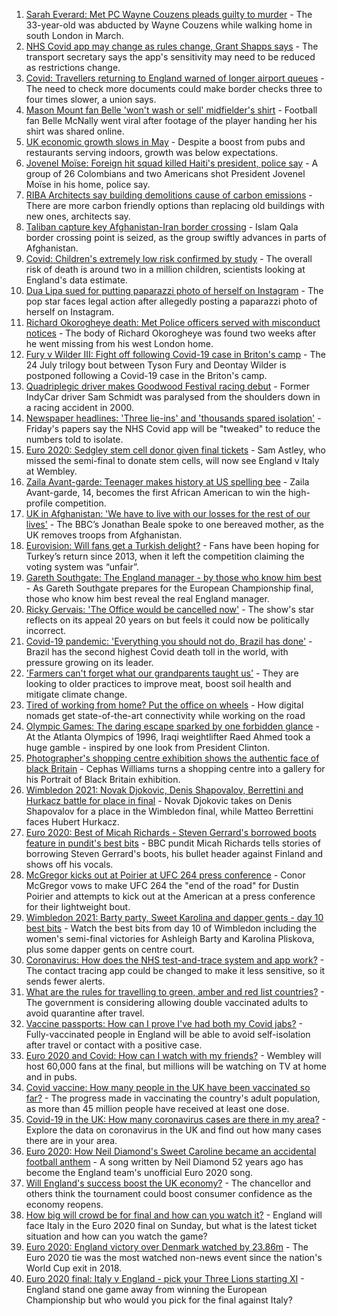 1. [Sarah Everard: Met PC Wayne Couzens pleads guilty to murder](https://www.bbc.co.uk/news/uk-england-london-57774597) - The 33-year-old was abducted by Wayne Couzens while walking home in south London in March.
2. [NHS Covid app may change as rules change, Grant Shapps says](https://www.bbc.co.uk/news/uk-57772515) - The transport secretary says the app's sensitivity may need to be reduced as restrictions change.
3. [Covid: Travellers returning to England warned of longer airport queues](https://www.bbc.co.uk/news/uk-politics-57775800) - The need to check more documents could make border checks three to four times slower, a union says.
4. [Mason Mount fan Belle 'won't wash or sell' midfielder's shirt](https://www.bbc.co.uk/news/uk-england-london-57774591) - Football fan Belle McNally went viral after footage of the player handing her his shirt was shared online.
5. [UK economic growth slows in May](https://www.bbc.co.uk/news/business-57769712) - Despite a boost from pubs and restaurants serving indoors, growth was below expectations.
6. [Jovenel Moïse: Foreign hit squad killed Haiti's president, police say](https://www.bbc.co.uk/news/world-latin-america-57766749) - A group of 26 Colombians and two Americans shot President Jovenel Moïse in his home, police say.
7. [RIBA Architects say building demolitions cause of carbon emissions](https://www.bbc.co.uk/news/uk-57756991) - There are more carbon friendly options than replacing old buildings with new ones, architects say.
8. [Taliban capture key Afghanistan-Iran border crossing](https://www.bbc.co.uk/news/world-asia-57773120) - Islam Qala border crossing point is seized, as the group swiftly advances in parts of Afghanistan.
9. [Covid: Children's extremely low risk confirmed by study](https://www.bbc.co.uk/news/health-57766717) - The overall risk of death is around two in a million children, scientists looking at England's data estimate.
10. [Dua Lipa sued for putting paparazzi photo of herself on Instagram](https://www.bbc.co.uk/news/entertainment-arts-57775670) - The pop star faces legal action after allegedly posting a paparazzi photo of herself on Instagram.
11. [Richard Okorogheye death: Met Police officers served with misconduct notices](https://www.bbc.co.uk/news/uk-england-london-57774598) - The body of Richard Okorogheye was found two weeks after he went missing from his west London home.
12. [Fury v Wilder III: Fight off following Covid-19 case in Briton's camp](https://www.bbc.co.uk/sport/boxing/57770810) - The 24 July trilogy bout between Tyson Fury and Deontay Wilder is postponed following a Covid-19 case in the Briton's camp.
13. [Quadriplegic driver makes Goodwood Festival racing debut](https://www.bbc.co.uk/news/uk-57768915) - Former IndyCar driver Sam Schmidt was paralysed from the shoulders down in a racing accident in 2000.
14. [Newspaper headlines: 'Three lie-ins' and 'thousands spared isolation'](https://www.bbc.co.uk/news/blogs-the-papers-57772488) - Friday's papers say the NHS Covid app will be "tweaked" to reduce the numbers told to isolate.
15. [Euro 2020: Sedgley stem cell donor given final tickets](https://www.bbc.co.uk/news/uk-england-birmingham-57763362) - Sam Astley, who missed the semi-final to donate stem cells, will now see England v Italy at Wembley.
16. [Zaila Avant-garde: Teenager makes history at US spelling bee](https://www.bbc.co.uk/news/world-us-canada-57773502) - Zaila Avant-garde, 14, becomes the first African American to win the high-profile competition.
17. [UK in Afghanistan: 'We have to live with our losses for the rest of our lives'](https://www.bbc.co.uk/news/uk-57768079) - The BBC’s Jonathan Beale spoke to one bereaved mother, as the UK removes troops from Afghanistan.
18. [Eurovision: Will fans get a Turkish delight?](https://www.bbc.co.uk/news/world-europe-57766798) - Fans have been hoping for Turkey’s return since 2013, when it left the competition claiming the voting system was “unfair”.
19. [Gareth Southgate: The England manager - by those who know him best](https://www.bbc.co.uk/sport/football/57724429) - As Gareth Southgate prepares for the European Championship final, those who know him best reveal the real England manager.
20. [Ricky Gervais: 'The Office would be cancelled now'](https://www.bbc.co.uk/news/entertainment-arts-57317470) - The show's star reflects on its appeal 20 years on but feels it could now be politically incorrect.
21. [Covid-19 pandemic: 'Everything you should not do, Brazil has done'](https://www.bbc.co.uk/news/world-latin-america-57733540) - Brazil has the second highest Covid death toll in the world, with pressure growing on its leader.
22. ['Farmers can't forget what our grandparents taught us'](https://www.bbc.co.uk/news/science-environment-57686365) - They are looking to older practices to improve meat, boost soil health and mitigate climate change.
23. [Tired of working from home? Put the office on wheels](https://www.bbc.co.uk/news/business-57649618) - How digital nomads get state-of-the-art connectivity while working on the road
24. [Olympic Games: The daring escape sparked by one forbidden glance](https://www.bbc.co.uk/sport/weightlifting/57656658) - At the Atlanta Olympics of 1996, Iraqi weightlifter Raed Ahmed took a huge gamble - inspired by one look from President Clinton.
25. [Photographer's shopping centre exhibition shows the authentic face of black Britain](https://www.bbc.co.uk/news/entertainment-arts-57733386) - Cephas Williams turns a shopping centre into a gallery for his Portrait of Black Britain exhibition.
26. [Wimbledon 2021: Novak Djokovic, Denis Shapovalov, Berrettini and Hurkacz battle for place in final](https://www.bbc.co.uk/sport/tennis/57764826) - Novak Djokovic takes on Denis Shapovalov for a place in the Wimbledon final, while Matteo Berrettini faces Hubert Hurkacz.
27. [Euro 2020: Best of Micah Richards - Steven Gerrard's borrowed boots feature in pundit's best bits](https://www.bbc.co.uk/sport/av/football/57673019) - BBC pundit Micah Richards tells stories of borrowing Steven Gerrard's boots, his bullet header against Finland and shows off his vocals.
28. [McGregor kicks out at Poirier at UFC 264 press conference](https://www.bbc.co.uk/sport/av/mixed-martial-arts/57774250) - Conor McGregor vows to make UFC 264 the "end of the road" for Dustin Poirier and attempts to kick out at the American at a press conference for their lightweight bout.
29. [Wimbledon 2021: Barty party, Sweet Karolina and dapper gents - day 10 best bits](https://www.bbc.co.uk/sport/av/tennis/57772008) - Watch the best bits from day 10 of Wimbledon including the women's semi-final victories for Ashleigh Barty and Karolina Pliskova, plus some dapper gents on centre court.
30. [Coronavirus: How does the NHS test-and-trace system and app work?](https://www.bbc.co.uk/news/explainers-52442754) - The contact tracing app could be changed to make it less sensitive, so it sends fewer alerts.
31. [What are the rules for travelling to green, amber and red list countries?](https://www.bbc.co.uk/news/explainers-52544307) - The government is considering allowing double vaccinated adults to avoid quarantine after travel.
32. [Vaccine passports: How can I prove I've had both my Covid jabs?](https://www.bbc.co.uk/news/explainers-55718553) - Fully-vaccinated people in England will be able to avoid self-isolation after travel or contact with a positive case.
33. [Euro 2020 and Covid: How can I watch with my friends?](https://www.bbc.co.uk/news/uk-57386719) - Wembley will host 60,000 fans at the final, but millions will be watching on TV at home and in pubs.
34. [Covid vaccine: How many people in the UK have been vaccinated so far?](https://www.bbc.co.uk/news/health-55274833) - The progress made in vaccinating the country's adult population, as more than 45 million people have received at least one dose.
35. [Covid-19 in the UK: How many coronavirus cases are there in my area?](https://www.bbc.co.uk/news/uk-51768274) - Explore the data on coronavirus in the UK and find out how many cases there are in your area.
36. [Euro 2020: How Neil Diamond's Sweet Caroline became an accidental football anthem](https://www.bbc.co.uk/news/entertainment-arts-57761227) - A song written by Neil Diamond 52 years ago has become the England team's unofficial Euro 2020 song.
37. [Will England's success boost the UK economy?](https://www.bbc.co.uk/news/business-57746627) - The chancellor and others think the tournament could boost consumer confidence as the economy reopens.
38. [How big will crowd be for final and how can you watch it?](https://www.bbc.co.uk/sport/football/57753948) - England will face Italy in the Euro 2020 final on Sunday, but what is the latest ticket situation and how can you watch the game?
39. [Euro 2020: England victory over Denmark watched by 23.86m](https://www.bbc.co.uk/news/entertainment-arts-57763355) - The Euro 2020 tie was the most watched non-news event since the nation's World Cup exit in 2018.
40. [Euro 2020 final: Italy v England - pick your Three Lions starting XI](https://www.bbc.co.uk/sport/football/57765722) - England stand one game away from winning the European Championship but who would you pick for the final against Italy?

